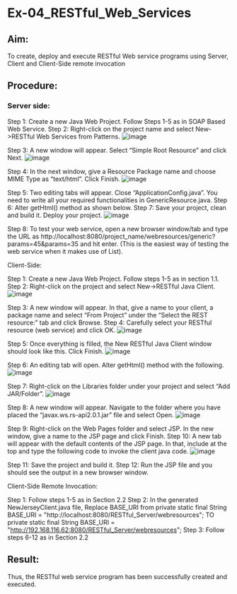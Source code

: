 # Ex-04_RESTful_Web_Services
## Aim:

To create, deploy and execute RESTful Web service programs using Server, Client and Client-Side remote invocation
## Procedure:

### Server side:
Step 1: Create a new Java Web Project. Follow Steps 1-5 as in SOAP Based Web Service.
Step 2: Right-click on the project name and select New->RESTful Web Services from Patterns.
![image](https://github.com/1808charitha/Ex-04_RESTful_Web_Services/assets/132996838/33532201-41bc-428e-bba1-591657675980)

Step 3: A new window will appear. Select “Simple Root Resource” and click Next.
![image](https://github.com/1808charitha/Ex-04_RESTful_Web_Services/assets/132996838/68935d80-8bcb-4e17-a1af-902ffcbbf2bd)



Step 4: In the next window, give a Resource Package name and choose MIME Type as “text/html”. Click Finish.
![image](https://github.com/1808charitha/Ex-04_RESTful_Web_Services/assets/132996838/ea96e984-e6ef-40a8-aa61-92b6e3c76f7a)



Step 5: Two editing tabs will appear. Close “ApplicationConfig.java”. You need to write all your required functionalities in GenericResource.java.
Step 6: Alter getHtml() method as shown below.
Step 7: Save your project, clean and build it. Deploy your project.
![image](https://github.com/1808charitha/Ex-04_RESTful_Web_Services/assets/132996838/ddd95b3e-2fc1-475a-bde4-63e372744e07)

 

 


Step 8: To test your web service, open a new browser window/tab and type the URL as http://localhost:8080/project_name/webresources/generic?params=45&params=35 and hit enter. (This is the easiest way of testing the web service when it makes use of List).



Client-Side:


Step 1: Create a new Java Web Project. Follow steps 1-5 as in section 1.1.
Step 2: Right-click on the project and select New->RESTful Java Client.
![image](https://github.com/1808charitha/Ex-04_RESTful_Web_Services/assets/132996838/c0be4d54-32a8-4309-a248-e04485c2f016)





Step 3: A new window will appear. In that, give a name to your client, a package name and select “From Project” under the “Select the REST resource:” tab and click Browse. Step 4: Carefully select your RESTful resource (web service) and click OK.
![image](https://github.com/1808charitha/Ex-04_RESTful_Web_Services/assets/132996838/004b599b-4a60-456c-bf5e-353eae8789a5)

 
 


Step 5: Once everything is filled, the New RESTful Java Client window should look like this. Click Finish.
![image](https://github.com/1808charitha/Ex-04_RESTful_Web_Services/assets/132996838/b3f19adc-959c-4bcc-932a-c4ac885cce36)



Step 6: An editing tab will open. Alter getHtml() method with the following.
![image](https://github.com/1808charitha/Ex-04_RESTful_Web_Services/assets/132996838/bd18da6d-4e1b-4bb7-9037-2ecf3386667f)

 
 


Step 7: Right-click on the Libraries folder under your project and select “Add JAR/Folder”.
![image](https://github.com/1808charitha/Ex-04_RESTful_Web_Services/assets/132996838/e79968f8-13f0-42fa-9139-3c986e2b194a)


Step 8: A new window will appear. Navigate to the folder where you have placed the “javax.ws.rs-api2.0.1.jar” file and select Open.
![image](https://github.com/1808charitha/Ex-04_RESTful_Web_Services/assets/132996838/76a7ec59-892f-4281-a113-56b01f353395)

 
 


Step 9: Right-click on the Web Pages folder and select JSP. In the new window, give a name to the JSP page and click Finish.
Step 10: A new tab will appear with the default contents of the JSP page. In that, include at the top and type the following code to invoke the client java code.
![image](https://github.com/1808charitha/Ex-04_RESTful_Web_Services/assets/132996838/82a37c50-6d2b-4427-acff-e2849532f3a7)



Step 11: Save the project and build it.
Step 12: Run the JSP file and you should see the output in a new browser window.
 
 


Client-Side Remote Invocation:


Step 1: Follow steps 1-5 as in Section 2.2
Step 2: In the generated NewJerseyClient.java file, Replace BASE_URI from private static final String BASE_URI = "http://localhost:8080/RESTful_Server/webresources"; TO private static final String BASE_URI = "http://192.168.116.62:8080/RESTful_Server/webresources";
Step 3: Follow steps 6-12 as in Section 2.2


## Result:
 Thus, the RESTful web service program has been successfully created and executed.
